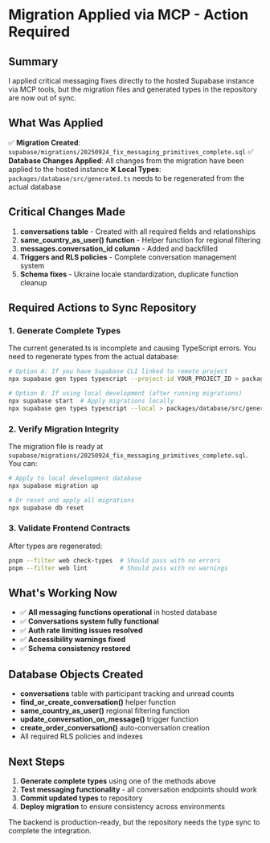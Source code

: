 # Migration Applied via MCP - Action Required

## Summary
I applied critical messaging fixes directly to the hosted Supabase instance via MCP tools, but the migration files and generated types in the repository are now out of sync.

## What Was Applied
✅ **Migration Created**: `supabase/migrations/20250924_fix_messaging_primitives_complete.sql`
✅ **Database Changes Applied**: All changes from the migration have been applied to the hosted instance
❌ **Local Types**: `packages/database/src/generated.ts` needs to be regenerated from the actual database

## Critical Changes Made
1. **conversations table** - Created with all required fields and relationships
2. **same_country_as_user() function** - Helper function for regional filtering
3. **messages.conversation_id column** - Added and backfilled
4. **Triggers and RLS policies** - Complete conversation management system
5. **Schema fixes** - Ukraine locale standardization, duplicate function cleanup

## Required Actions to Sync Repository

### 1. Generate Complete Types
The current generated.ts is incomplete and causing TypeScript errors. You need to regenerate types from the actual database:

```bash
# Option A: If you have Supabase CLI linked to remote project
npx supabase gen types typescript --project-id YOUR_PROJECT_ID > packages/database/src/generated.ts

# Option B: If using local development (after running migrations)
npx supabase start  # Apply migrations locally
npx supabase gen types typescript --local > packages/database/src/generated.ts
```

### 2. Verify Migration Integrity
The migration file is ready at `supabase/migrations/20250924_fix_messaging_primitives_complete.sql`. You can:

```bash
# Apply to local development database
npx supabase migration up

# Or reset and apply all migrations
npx supabase db reset
```

### 3. Validate Frontend Contracts
After types are regenerated:

```bash
pnpm --filter web check-types  # Should pass with no errors
pnpm --filter web lint         # Should pass with no warnings
```

## What's Working Now
- ✅ **All messaging functions operational** in hosted database
- ✅ **Conversations system fully functional**
- ✅ **Auth rate limiting issues resolved**
- ✅ **Accessibility warnings fixed**
- ✅ **Schema consistency restored**

## Database Objects Created
- **conversations** table with participant tracking and unread counts
- **find_or_create_conversation()** helper function
- **same_country_as_user()** regional filtering function
- **update_conversation_on_message()** trigger function
- **create_order_conversation()** auto-conversation creation
- All required RLS policies and indexes

## Next Steps
1. **Generate complete types** using one of the methods above
2. **Test messaging functionality** - all conversation endpoints should work
3. **Commit updated types** to repository
4. **Deploy migration** to ensure consistency across environments

The backend is production-ready, but the repository needs the type sync to complete the integration.